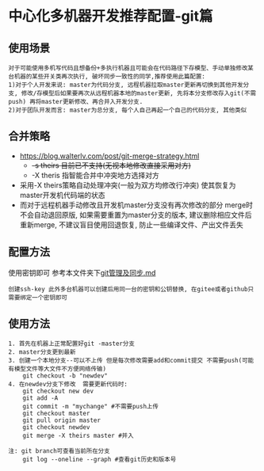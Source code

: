 # 中心化多机器开发推荐配置-git篇

## 使用场景
    对于可能使用多机写代码且想备份+多执行机器且可能会在代码路径下存模型、手动单独修改某台机器的某些开关类再次执行, 破坏同步一致性的同学,推荐使用此篇配置:
    1)对于个人开发来说: master为代码分支, 远程机器拉取master更新再切换到其他开发分支, 修改/存模型后如果要再次从远程机器本地的master更新, 先将本分支修改存入git(不需push) 再将master更新修改、再合并入开发分支.
    2)对于团队开发而言: master为总分支, 每个人自己再起一个自己的代码分支, 其他类似

## 合并策略
- https://blog.walterlv.com/post/git-merge-strategy.html
  -  ~~-s theirs 目前已不支持(无视本地修改直接采用对方)~~
  - -X theris 指智能合并中冲突地方选择对方
- 采用-X theirs策略自动处理冲突(一般为双方均修改行冲突) 使其恢复为master开发机代码端的状态
- 而对于远程机器手动修改且开发机master分支没有再次修改的部分 merge时不会自动退回原版, 如果需要重置为master分支的版本, 建议删除相应文件后重新merge, 不建议盲目使用回退恢复, 防止一些编译文件、产出文件丢失

## 配置方法
使用密钥即可 参考本文件夹下[git管理及同步.md](./git管理及同步.md)

    创建ssh-key 此外多台机器可以创建后用同一台的密钥和公钥替换, 在gitee或者github只需要绑定一个密钥即可


## 使用方法
    1. 首先在机器上正常配置好git -master分支
    2. master分支更到最新
    3. 创建一个本地分支--可以不上传 但是每次修改需要add和commit提交 不需要push(可能有模型文件等大文件不方便网络传输)
        git checkout -b "newdev"
    4. 在newdev分支下修改  需要更新代码时:
        git checkout new dev
        git add -A
        git commit -m "mychange" #不需要push上传
        git checkout master
        git pull origin master
        git checkout newdev
        git merge -X theirs master #并入

    注: git branch可查看当前所在分支 
        git log --oneline --graph #查看git历史和版本号
